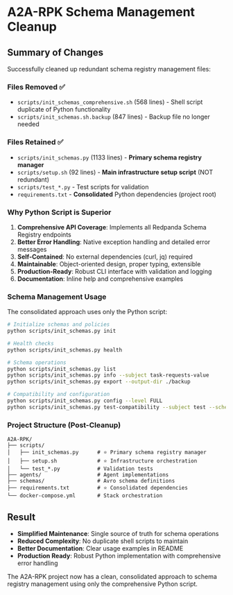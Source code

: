 <!-- @format -->

# A2A-RPK Schema Management Cleanup

## Summary of Changes

Successfully cleaned up redundant schema registry management files:

### Files Removed ✅

- `scripts/init_schemas_comprehensive.sh` (568 lines) - Shell script duplicate of Python functionality
- `scripts/init_schemas.sh.backup` (847 lines) - Backup file no longer needed

### Files Retained ✅

- `scripts/init_schemas.py` (1133 lines) - **Primary schema registry manager**
- `scripts/setup.sh` (92 lines) - **Main infrastructure setup script** (NOT redundant)
- `scripts/test_*.py` - Test scripts for validation
- `requirements.txt` - **Consolidated** Python dependencies (project root)

### Why Python Script is Superior

1. **Comprehensive API Coverage**: Implements all Redpanda Schema Registry endpoints
2. **Better Error Handling**: Native exception handling and detailed error messages
3. **Self-Contained**: No external dependencies (curl, jq) required
4. **Maintainable**: Object-oriented design, proper typing, extensible
5. **Production-Ready**: Robust CLI interface with validation and logging
6. **Documentation**: Inline help and comprehensive examples

### Schema Management Usage

The consolidated approach uses only the Python script:

```bash
# Initialize schemas and policies
python scripts/init_schemas.py init

# Health checks
python scripts/init_schemas.py health

# Schema operations
python scripts/init_schemas.py list
python scripts/init_schemas.py info --subject task-requests-value
python scripts/init_schemas.py export --output-dir ./backup

# Compatibility and configuration
python scripts/init_schemas.py config --level FULL
python scripts/init_schemas.py test-compatibility --subject test --schema-file schema.json
```

### Project Structure (Post-Cleanup)

```
A2A-RPK/
├── scripts/
│   ├── init_schemas.py      # ⭐ Primary schema registry manager
│   ├── setup.sh             # ⭐ Infrastructure orchestration
│   └── test_*.py            # Validation tests
├── agents/                  # Agent implementations
├── schemas/                 # Avro schema definitions
├── requirements.txt         # ⭐ Consolidated dependencies
└── docker-compose.yml       # Stack orchestration
```

## Result

- **Simplified Maintenance**: Single source of truth for schema operations
- **Reduced Complexity**: No duplicate shell scripts to maintain
- **Better Documentation**: Clear usage examples in README
- **Production Ready**: Robust Python implementation with comprehensive error handling

The A2A-RPK project now has a clean, consolidated approach to schema registry management using only the comprehensive Python script.
